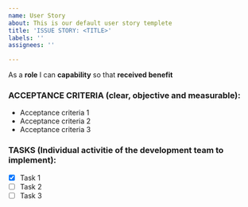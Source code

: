 ```yaml
---
name: User Story
about: This is our default user story templete
title: 'ISSUE STORY: <TITLE>'
labels: ''
assignees: ''

---
```


As a **role** I can **capability** so that **received benefit**


### ACCEPTANCE CRITERIA (clear, objective and measurable):
* Acceptance criteria 1
* Acceptance criteria 2
* Acceptance criteria 3

### TASKS (Individual activitie of the development team to implement):
- [x] Task 1
- [ ] Task 2
- [ ] Task 3
